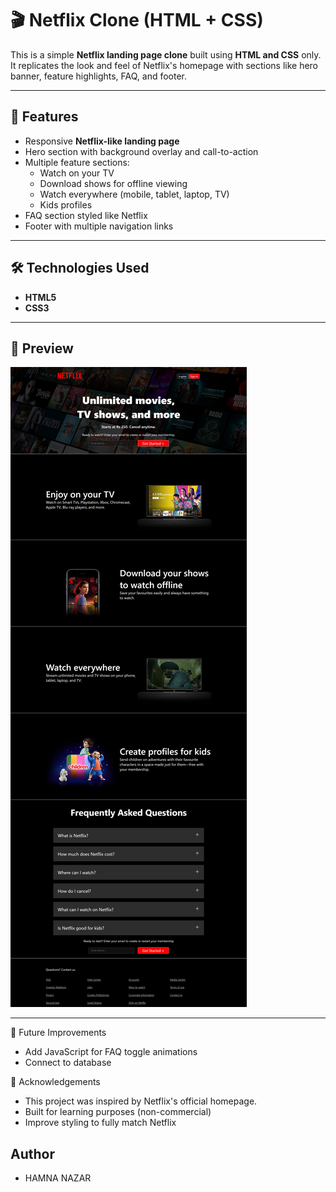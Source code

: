 # 🎬 Netflix Clone (HTML + CSS)

This is a simple **Netflix landing page clone** built using **HTML and CSS** only.  
It replicates the look and feel of Netflix's homepage with sections like hero banner, feature highlights, FAQ, and footer.

---

## 🚀 Features
- Responsive **Netflix-like landing page**
- Hero section with background overlay and call-to-action
- Multiple feature sections:
  - Watch on your TV
  - Download shows for offline viewing
  - Watch everywhere (mobile, tablet, laptop, TV)
  - Kids profiles
- FAQ section styled like Netflix
- Footer with multiple navigation links

---

## 🛠️ Technologies Used
- **HTML5**
- **CSS3**

---

## 📸 Preview
![Netflix Clone Screenshot](preview.png)

---

📌 Future Improvements

- Add JavaScript for FAQ toggle animations
- Connect to database

🙌 Acknowledgements

- This project was inspired by Netflix's official homepage.
- Built for learning purposes (non-commercial)
- Improve styling to fully match Netflix

## Author

- HAMNA NAZAR